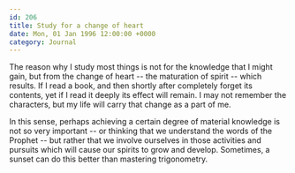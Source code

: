 ```yaml
---
id: 206
title: Study for a change of heart
date: Mon, 01 Jan 1996 12:00:00 +0000
category: Journal
---
```


The reason why I study most things is not for the knowledge that I might
gain, but from the change of heart -- the maturation of spirit -- which
results.  If I read a book, and then shortly after completely forget its
contents, yet if I read it deeply its effect will remain.  I may not
remember the characters, but my life will carry that change as a part of
me.

In this sense, perhaps achieving a certain degree of material knowledge
is not so very important -- or thinking that we understand the words of
the Prophet -- but rather that we involve ourselves in those activities
and pursuits which will cause our spirits to grow and develop.
Sometimes, a sunset can do this better than mastering trigonometry.


